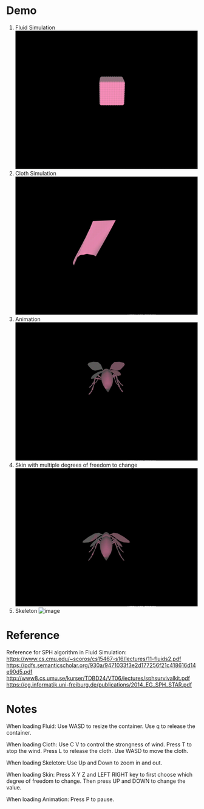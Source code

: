 # Demo
1. Fluid Simulation
![](https://github.com/ziw261/Computer_Animation/blob/master/Demo/Fluid_Demo.gif)
2. Cloth Simulation
![](https://github.com/ziw261/Computer_Animation/blob/master/Demo/Cloth_Demo.gif)
3. Animation
![](https://github.com/ziw261/Computer_Animation/blob/master/Demo/Animation_Demo.gif)
5. Skin with multiple degrees of freedom to change
![](https://github.com/ziw261/Computer_Animation/blob/master/Demo/Skin_Demo.gif)
6. Skeleton
![image](https://github.com/ziw261/Computer_Animation/assets/32504776/86a23e16-6928-4457-9a0e-bf65e575ed3b)

# Reference
Reference for SPH algorithm in Fluid Simulation:
https://www.cs.cmu.edu/~scoros/cs15467-s16/lectures/11-fluids2.pdf
https://pdfs.semanticscholar.org/930a/9471033f3e2d177256f21c418616d14e90d5.pdf
http://www8.cs.umu.se/kurser/TDBD24/VT06/lectures/sphsurvivalkit.pdf
https://cg.informatik.uni-freiburg.de/publications/2014_EG_SPH_STAR.pdf

# Notes
When loading Fluid:
Use WASD to resize the container. Use q to release the container.

When loading Cloth:
Use C V to control the strongness of wind. Press T to stop the wind. Press L to release the cloth.
Use WASD to move the cloth.

When loading Skeleton:
Use Up and Down to zoom in and out.

When loading Skin:
Press X Y Z  and LEFT RIGHT key to first choose which degree of freedom to change.
Then press UP and DOWN to change the value.

When loading Animation:
Press P to pause.


